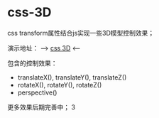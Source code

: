 # css-3D
css transform属性结合js实现一些3D模型控制效果；

演示地址： --> [css 3D](http://huangqiyun.top/css3d/) <--

包含的控制效果：
- translateX(), translateY(), translateZ()
- rotateX(), rotateY(), rotateZ()
- perspective()

更多效果后期完善中；
3
